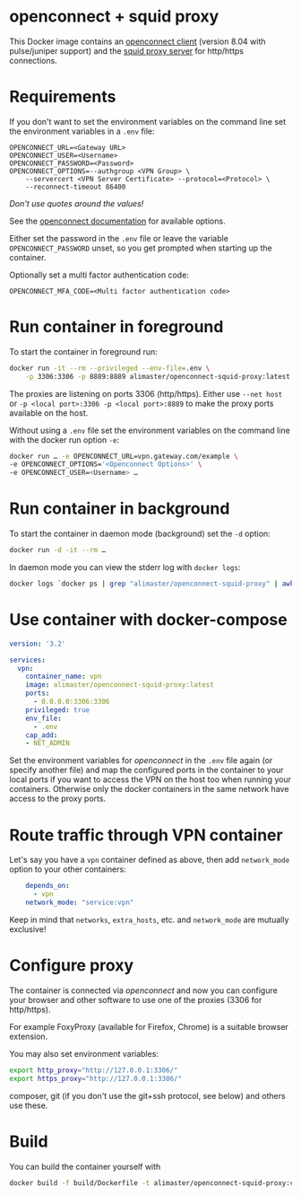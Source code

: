 # openconnect + squid proxy

This Docker image contains an [openconnect client](http://www.infradead.org/openconnect/) (version 8.04 with pulse/juniper support) and the [squid proxy server](https://ubuntu.com/server/docs/proxy-servers-squid) for http/https connections.

# Requirements

If you don't want to set the environment variables on the command line
set the environment variables in a `.env` file:
```env
OPENCONNECT_URL=<Gateway URL>
OPENCONNECT_USER=<Username>
OPENCONNECT_PASSWORD=<Password>
OPENCONNECT_OPTIONS=--authgroup <VPN Group> \
	--servercert <VPN Server Certificate> --protocol=<Protocol> \
	--reconnect-timeout 86400
```

_Don't use quotes around the values!_

See the [openconnect documentation](https://www.infradead.org/openconnect/manual.html) for available options. 

Either set the password in the `.env` file or leave the variable `OPENCONNECT_PASSWORD` unset, so you get prompted when starting up the container.

Optionally set a multi factor authentication code:
```env
OPENCONNECT_MFA_CODE=<Multi factor authentication code>
```

# Run container in foreground

To start the container in foreground run:
```bash
docker run -it --rm --privileged --env-file=.env \
	-p 3306:3306 -p 8889:8889 alimaster/openconnect-squid-proxy:latest
```

The proxies are listening on ports 3306 (http/https). Either use `--net host` or `-p <local port>:3306 -p <local port>:8889` to make the proxy ports available on the host.

Without using a `.env` file set the environment variables on the command line with the docker run option `-e`:
```bash
docker run … -e OPENCONNECT_URL=vpn.gateway.com/example \
-e OPENCONNECT_OPTIONS='<Openconnect Options>' \
-e OPENCONNECT_USER=<Username> …
```

# Run container in background

To start the container in daemon mode (background) set the `-d` option:
```bash
docker run -d -it --rm …
```

In daemon mode you can view the stderr log with `docker logs`:
```bash
docker logs `docker ps | grep "alimaster/openconnect-squid-proxy" | awk -F' ' '{print $1}'`
```

# Use container with docker-compose
```yml
version: '3.2'

services:
  vpn:
    container_name: vpn
    image: alimaster/openconnect-squid-proxy:latest
    ports:
      - 0.0.0.0:3306:3306
    privileged: true
    env_file:
      - .env
    cap_add:
    - NET_ADMIN
```

Set the environment variables for _openconnect_ in the `.env` file again (or specify another file) and 
map the configured ports in the container to your local ports if you want to access the VPN 
on the host too when running your containers. Otherwise only the docker containers in the same
network have access to the proxy ports.

# Route traffic through VPN container

Let's say you have a `vpn` container defined as above, then add `network_mode` option to your other containers:
```yml
	depends_on:
	  - vpn
	network_mode: "service:vpn"
```

Keep in mind that `networks`, `extra_hosts`, etc. and `network_mode` are mutually exclusive!

# Configure proxy

The container is connected via _openconnect_ and now you can configure your browser
and other software to use one of the proxies (3306 for http/https).

For example FoxyProxy (available for Firefox, Chrome) is a suitable browser extension.

You may also set environment variables:
```bash
export http_proxy="http://127.0.0.1:3306/"
export https_proxy="http://127.0.0.1:3306/"
```
composer, git (if you don't use the git+ssh protocol, see below) and others use these.

# Build

You can build the container yourself with
```bash
docker build -f build/Dockerfile -t alimaster/openconnect-squid-proxy:custom ./build
```